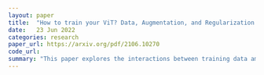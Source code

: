```yaml
---
layout: paper
title:  "How to train your ViT? Data, Augmentation, and Regularization in Vision Transformers"
date:   23 Jun 2022
categories: research
paper_url: https://arxiv.org/pdf/2106.10270
code_url: 
summary: "This paper explores the interactions between training data amount, model regularization or data augmentation (AugReg), model size, and compute budget for Vision Transformers (ViT) in various vision tasks. The authors find that using more compute and AugReg can achieve the same performance as training with significantly more data. They demonstrate that ViTs of various sizes trained on the public ImageNet-21k dataset can match or surpass models trained on the larger, non-public JFT-300M dataset."
---
```


